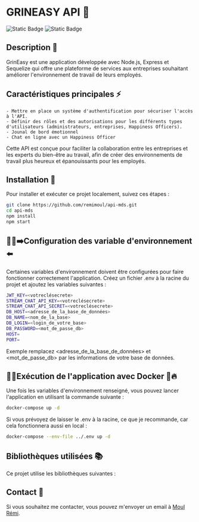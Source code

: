 # GRINEASY API 👮​

![Static Badge](https://img.shields.io/badge/MDS_PROJET-v.1.0.0-red)
![Static Badge](https://img.shields.io/badge/Group-Amethyste-884DA7)

## Description 📖​

GrinEasy est une application développée avec Node.js, Express et Sequelize qui offre une plateforme de services aux entreprises souhaitant améliorer l'environnement de travail de leurs employés.

## Caractéristiques principales ⚡​

    - Mettre en place un système d'authentification pour sécuriser l'accès à l'API.
    - Définir des rôles et des autorisations pour les différents types d'utilisateurs (administrateurs, entreprises, Happiness Officers).
    - Jounal de bord émotionnel
    - Chat en ligne avec un Happiness Officer

Cette API est conçue pour faciliter la collaboration entre les entreprises et les experts du bien-être au travail, afin de créer des environnements de travail plus heureux et épanouissants pour les employés.

## Installation 🚀​

Pour installer et exécuter ce projet localement, suivez ces étapes :

```bash
git clone https://github.com/remimoul/api-mds.git
cd api-mds
npm install
npm start
```

## 💁‍♂️​➡️​ Configuration des variable d'environnement ⬅️​

Certaines variables d'environnement doivent être configurées pour faire fonctionner correctement l'application. Créez un fichier .env à la racine du projet et ajoutez les variables suivantes :

```bash
JWT_KEY=<votreclésecrete>
STREAM_CHAT_API_KEY=<votreclésecrete>
STREAM_CHAT_API_SECRET=<votreclésecrete>
DB_HOST=<adresse_de_la_base_de_données>
DB_NAME=<nom_de_la_base>
DB_LOGIN=<login_de_votre_base>
DB_PASSWORD=<mot_de_passe_db>
HOST=
PORT=
```

Exemple remplacez <adresse_de_la_base_de_données> et <mot_de_passe_db> par les informations de votre base de données.

## 👩‍🚀​ Exécution de l'application avec Docker 🚀​🔥​

Une fois les variables d'environnement renseigné, vous pouvez lancer l'application en utilisant la commande suivante :

```bash
docker-compose up -d
```

Si vous prévoyez de laisser le .env à la racine, ce que je recommande, car cela fonctionnera aussi en local :

```bash
docker-compose --env-file ../.env up -d
```

## Bibliothèques utilisées 📚

Ce projet utilise les bibliothèques suivantes :

## Contact 📲

Si vous souhaitez me contacter, vous pouvez m'envoyer un email à [Moul Rémi](mailto:remi.moul@my-digital-school.org).
